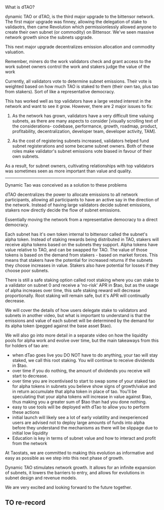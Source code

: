 What is dTAO?

dynamic TAO or dTAO, is the third major upgrade to the bittensor network.  The first major upgrade was finney, allowing the delegation of stake to validaotrs, then came Revolution which permissionlessly allowed anyone to create their own subnet (or commodity) on Bittensor.  We've seen massive network growth since the subnets upgrade.

This next major upgrade decentralizes emission allocation and commodity valuation.

Remember,
miners do the work
validators check and grant access to the work
subnet owners control the work
and stakers judge the value of the work

Currently, all validators vote to determine subnet emissions.  Their vote is weighted based on how much TAO is staked to them (their own tao, plus tao from stakers).  Sort of like a representative democracy.

This has worked well as top validators have a large vested interest in the network and want to see it grow.  However, there are 2 major issues to fix:

1. As the network has grown, validators have a very difficult time valuing subnets, as there are many aspects to consider [visually scrolling text of the considerations- codebase, performance, growth, roadmap, product, profitability, decentralization, developer team, developer activity, TAM].

2. As the cost of registering subnets increased, validators helped fund subnet registerations and some became subnet owners.  Both of these roles make validator's subnet emissions vote biased in favour of their own subnets.

As a result, for subnet owners, cultivating relationships with top validators was sometimes seen as more important than value and quality.

-------------------------------

Dynamic Tao was conceived as a solution to these problems

dTAO decentralizes the power to allocate emissions to all network participants, allowing all participants to have an active say in the direction of the network.  Instead of having large validators decide subnet emissions, stakers now directly decide the flow of subnet emissions.

Essentially moving the network from a representative democracy to a direct democracy.


Each subnet has it's own token internal to bittensor called the subnet's alpha token.  Instead of staking rewards being distributed in TAO, stakers will receive alpha tokens based on the subnets they support.  Alpha tokens have value relative to TAO, and can be swapped for TAO.  The value of those tokens is based on the demand from stakers - based on market forces.  This means that stakers have the potential for increased returns if the subnets they choose increases in value.  Stakers also have potential for losses if they choose poor subnets.

There is still a safe staking option called root staking where you can stake to a validator on subnet 0 and receive a 'no-risk' APR in $tao, but as the usage of alpha increases over time, this safe staking reward will decrease proportionally. Root staking will remain safe, but it's APR will continually decrease.

We will cover the details of how users delegate stake to validators and subnets in another video, but what is important to understand is that the emissions and value of each subnet will be determined by the demand for its alpha token (pegged against the base asset $tao).

We will also go into more detail in a separate video on how the liquidity pools for alpha work and evolve over time, but the main takeaways from this for holders of tao are:

- when dTao goes live you DO NOT have to do anything, your tao will stay staked, we call this root staking.  You will continue to receive dividends in $tao.
- over time if you do nothing, the amount of dividends you receive will start to decrease.
- over time you are incentivised to start to swap some of your staked tao for alpha tokens in subnets you believe show signs of growth/value and in return accumulate that alpha token in place of tao.  You'll be speculating that your alpha tokens will increase in value against $tao, thus making you a greater sum of $tao than had you done nothing.
- easy to use tools will be deployed with dTao to allow you to perform these actions
- initial launch will likely see a lot of early volatility and inexperienced users are advised not to deploy large amounts of funds into alpha before they understand the mechanisms as there will be slippage due to initial low liquidity
- Education is key in terms of subnet value and how to interact and profit from the network

At Taostats, we are committed to making this evolution as informative and easy as possible as we step into this next phase of growth.

Dynamic TAO stimulates network growth.  It allows for an infinite expansion of subnets, it lowers the barriers to entry, and allows for evolutions in subnet design and revenue models.

We are very excited and looking forward to the future together.



TO re-record
---------------------------
